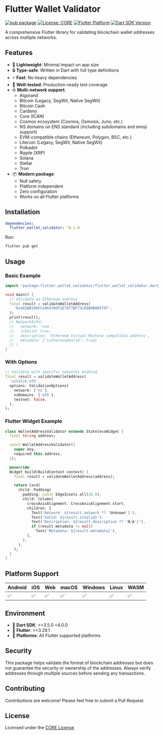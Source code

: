 # Flutter Wallet Validator

[![pub package](https://img.shields.io/pub/v/flutter_wallet_validator.svg)](https://pub.dev/packages/flutter_wallet_validator)
[![License: CORE](https://img.shields.io/badge/License-CORE-yellow.svg)](LICENSE)
[![Flutter Platform](https://img.shields.io/badge/Flutter-Platform-blue.svg)](https://flutter.dev)
[![Dart SDK Version](https://img.shields.io/badge/Dart-SDK%20%3E%3D%203.5.0-blue.svg)](https://dart.dev)

A comprehensive Flutter library for validating blockchain wallet addresses across multiple networks.

## Features

- 🚀 **Lightweight**: Minimal impact on app size
- 🔒 **Type-safe**: Written in Dart with full type definitions
- ⚡ **Fast**: No heavy dependencies
- 🧪 **Well-tested**: Production-ready test coverage
- 🌐 **Multi-network support**:
  - Algorand
  - Bitcoin (Legacy, SegWit, Native SegWit)
  - Bitcoin Cash
  - Cardano
  - Core (ICAN)
  - Cosmos ecosystem (Cosmos, Osmosis, Juno, etc.)
  - NS domains on ENS standard (including subdomains and emoji support)
  - EVM-compatible chains (Ethereum, Polygon, BSC, etc.)
  - Litecoin (Legacy, SegWit, Native SegWit)
  - Polkadot
  - Ripple (XRP)
  - Solana
  - Stellar
  - Tron
- 📦 **Modern package**:
  - Null safety
  - Platform independent
  - Zero configuration
  - Works on all Flutter platforms

## Installation

```yaml
dependencies:
  flutter_wallet_validator: ^0.1.0
```

Run:

```bash
flutter pub get
```

## Usage

### Basic Example

```dart
import 'package:flutter_wallet_validator/flutter_wallet_validator.dart';

void main() {
  // Validate an Ethereum address
  final result = validateWalletAddress(
    '0x4838B106FCe9647Bdf1E7877BF73cE8B0BAD5f97',
  );
  print(result);
  // NetworkInfo(
  //   network: 'evm',
  //   isValid: true,
  //   description: 'Ethereum Virtual Machine compatible address',
  //   metadata: {'isChecksumValid': true}
  // )
}
```

### With Options

```dart
// Validate with specific networks enabled
final result = validateWalletAddress(
  'vitalik.eth',
  options: ValidationOptions(
    network: ['ns'],
    nsDomains: ['eth'],
    testnet: false,
  ),
);
```

### Flutter Widget Example

```dart
class WalletAddressValidator extends StatelessWidget {
  final String address;

  const WalletAddressValidator({
    super.key,
    required this.address,
  });

  @override
  Widget build(BuildContext context) {
    final result = validateWalletAddress(address);

    return Card(
      child: Padding(
        padding: const EdgeInsets.all(16.0),
        child: Column(
          crossAxisAlignment: CrossAxisAlignment.start,
          children: [
            Text('Network: ${result.network ?? 'Unknown'}'),
            Text('Valid: ${result.isValid}'),
            Text('Description: ${result.description ?? 'N/A'}'),
            if (result.metadata != null)
              Text('Metadata: ${result.metadata}'),
          ],
        ),
      ),
    );
  }
}
```

## Platform Support

| Android | iOS | Web | macOS | Windows | Linux | WASM |
|---------|-----|-----|-------|---------|-------|------|
| ✅      | ✅  | ✅  | ✅    | ✅     | ✅    | ✅   |

## Environment

- 🎯 **Dart SDK**: >=3.5.0 <4.0.0
- 💙 **Flutter**: >=3.29.1
- 📱 **Platforms**: All Flutter supported platforms

## Security

This package helps validate the format of blockchain addresses but does not guarantee the security or ownership of the addresses. Always verify addresses through multiple sources before sending any transactions.

## Contributing

Contributions are welcome! Please feel free to submit a Pull Request.

## License

Licensed under the [CORE License](LICENSE).
